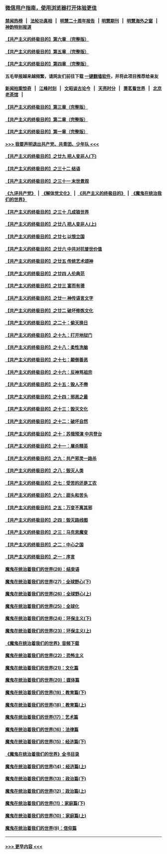 ### [微信用户指南，使用浏览器打开体验更佳](https://github.com/gfw-breaker/banned-news1/blob/master/indexes/wechat-guide.md?t=0)
#### [禁闻热榜](热点新闻.md?t=0)  &nbsp;&nbsp;|&nbsp;&nbsp; [法轮功真相](https://github.com/gfw-breaker/truth/blob/master/README.md?t=0) &nbsp;&nbsp;|&nbsp;&nbsp; [明慧二十周年报告](https://github.com/gfw-breaker/mh-reports/blob/master/README.md?t=0) &nbsp;&nbsp;|&nbsp;&nbsp;[明慧期刊](https://github.com/gfw-breaker/mh-qikan) &nbsp;&nbsp;|&nbsp;&nbsp; [明慧海外之窗](https://github.com/gfw-breaker/mh-news/blob/master/README.md?t=0) &nbsp;&nbsp;|&nbsp;&nbsp; [神韵特别报道](https://github.com/gfw-breaker/mh-news/blob/master/shenyun.md?t=0)
#### [【共产主义的终极目的】第六章 （完整版）](../pages/nsc422/n11428913.md?t=02151222) 
#### [【共产主义的终极目的】第五章 （完整版）](../pages/nsc422/n11428912.md?t=02151222) 
#### [【共产主义的终极目的】第四章 （完整版）](../pages/nsc422/n11428907.md?t=02151222) 
#### 五毛举报越来越频繁，请网友们前往下载 [一键翻墙软件](https://github.com/gfw-breaker/ssr-accounts)，并将此项目推荐给亲友
#### [新闻拍案惊奇](https://github.com/gfw-breaker/banned-news1/blob/master/pages/link4.md) &nbsp;&nbsp;|&nbsp;&nbsp; [江峰时刻](https://github.com/gfw-breaker/banned-news1/blob/master/pages/link4.md) &nbsp;&nbsp;|&nbsp;&nbsp; [文昭谈古论今](https://github.com/gfw-breaker/banned-news1/blob/master/pages/link4.md) &nbsp;&nbsp;|&nbsp;&nbsp; [天亮时分](https://github.com/gfw-breaker/banned-news1/blob/master/pages/link4.md) &nbsp;&nbsp;|&nbsp;&nbsp; [萧茗看世界](https://github.com/gfw-breaker/banned-news1/blob/master/pages/link4.md) &nbsp;&nbsp;|&nbsp;&nbsp; [北京老茶馆](https://github.com/gfw-breaker/banned-news1/blob/master/pages/link4.md) &nbsp;&nbsp;|&nbsp;&nbsp; 
#### [【共产主义的终极目的】第三章（完整版）](../pages/nsc422/n11428848.md?t=02151222) 
#### [【共产主义的终极目的】第二章（完整版）](../pages/nsc422/n11428831.md?t=02151222) 
#### [【共产主义的终极目的】第一章（完整版）](../pages/nsc422/n11417651.md?t=02151222) 
#### [>>> 我要声明退出共产党、共青团、少年队 <<<](https://github.com/begood0513/goodnews/blob/master/quit/letter.md) 
#### [【共产主义的终极目的】之廿九 把人变非人(下)](../pages/nsc422/n11344140.md?t=02151222) 
#### [【共产主义的终极目的】之三十二 结语](../pages/nsc422/n11360535.md?t=02151222) 
#### [【共产主义的终极目的】之三十一 末世景观](../pages/nsc422/n11351129.md?t=02151222) 
#### [《九评共产党》](https://github.com/begood0513/9ping.md/blob/master/README.md) &nbsp;|&nbsp; [《解体党文化》](../../../../jtdwh.md/blob/master/README.md)  &nbsp;|&nbsp; [《共产主义的终极目的》](../../../../gczydzjmd.md/blob/master/README.md) &nbsp;|&nbsp; [《魔鬼在统治我们的世界》](../../../../mgztzwmdsj.md/blob/master/README.md) 
#### [【共产主义的终极目的】之三十 几成狼世界](../pages/nsc422/n11348280.md?t=02151222) 
#### [【共产主义的终极目的】之廿八 把人变非人(上)](../pages/nsc422/n11340492.md?t=02151222) 
#### [【共产主义的终极目的】之廿七 以恨立国](../pages/nsc422/n11336944.md?t=02151222) 
#### [【共产主义的终极目的】之廿六 中共对抗普世价值](../pages/nsc422/n11324785.md?t=02151222) 
#### [【共产主义的终极目的】之廿五 传统艺术颂神](../pages/nsc422/n11296396.md?t=02151222) 
#### [【共产主义的终极目的】之廿四 人伦典范](../pages/nsc422/n11296397.md?t=02151222) 
#### [【共产主义的终极目的】之廿三 富而有德](../pages/nsc422/n11283598.md?t=02151222) 
#### [【共产主义的终极目的】之廿一 神传语言文字](../pages/nsc422/n11263265.md?t=02151222) 
#### [【共产主义的终极目的】之廿二 破坏修炼文化](../pages/nsc422/n11245728.md?t=02151222) 
#### [【共产主义的终极目的】之二十：偷天换日](../pages/nsc422/n11238846.md?t=02151222) 
#### [【共产主义的终极目的】之十九：打开地狱门](../pages/nsc422/n11206376.md?t=02151222) 
#### [【共产主义的终极目的】之十八：柔性洗脑](../pages/nsc422/n11199994.md?t=02151222) 
#### [【共产主义的终极目的】之十七：颠倒善恶](../pages/nsc422/n11179782.md?t=02151222) 
#### [【共产主义的终极目的】之十六：反神骂祖宗](../pages/nsc422/n11166798.md?t=02151222) 
#### [【共产主义的终极目的】之十五：毁人不倦](../pages/nsc422/n11166792.md?t=02151222) 
#### [【共产主义的终极目的】之十四：邪恶之最](../pages/nsc422/n11150249.md?t=02151222) 
#### [【共产主义的终极目的】之十三：毁灭文化](../pages/nsc422/n11135227.md?t=02151222) 
#### [【共产主义的终极目的】之十二：破坏自然](../pages/nsc422/n11135214.md?t=02151222) 
#### [【共产主义的终极目的】之十：苏俄预演 中共登台](../pages/nsc422/n11118424.md?t=02151222) 
#### [【共产主义的终极目的】之十一：屠杀精英](../pages/nsc422/n11118442.md?t=02151222) 
#### [【共产主义的终极目的】之九：共产邪灵一路杀](../pages/nsc422/n11114139.md?t=02151222) 
#### [【共产主义的终极目的】之八：毁灭人类](../pages/nsc422/n11108503.md?t=02151222) 
#### [【共产主义的终极目的】之七：受苦的还是工农](../pages/nsc422/n11101809.md?t=02151222) 
#### [【共产主义的终极目的】之六：甜头和苦头](../pages/nsc422/n11096971.md?t=02151222) 
#### [【共产主义的终极目的】之五：万变不离其邪](../pages/nsc422/n11091285.md?t=02151222) 
#### [【共产主义的终极目的】之四：毁灭路线图](../pages/nsc422/n11086284.md?t=02151222) 
#### [【共产主义的终极目的】之三：马克思魔变](../pages/nsc422/n11061941.md?t=02151222) 
#### [【共产主义的终极目的】之二：中心之国](../pages/nsc422/n11047728.md?t=02151222) 
#### [【共产主义的终极目的】之一：序言](../pages/nsc422/n11086077.md?t=02151222) 
#### [魔鬼在统治着我们的世界(28)：结束语](../pages/nsc422/n10936246.md?t=02151222) 
#### [魔鬼在统治着我们的世界(27)：全球野心(下)](../pages/nsc422/n10928319.md?t=02151222) 
#### [魔鬼在统治着我们的世界(26)：全球野心(上)](../pages/nsc422/n10900318.md?t=02151222) 
#### [魔鬼在统治着我们的世界(25)：全球化](../pages/nsc422/n10788205.md?t=02151222) 
#### [魔鬼在统治着我们的世界(24)：环保主义(下)](../pages/nsc422/n10695307.md?t=02151222) 
#### [魔鬼在统治着我们的世界(23)：环保主义(上)](../pages/nsc422/n10688613.md?t=02151222) 
#### [《魔鬼在统治着我们的世界》音频下载](../pages/nsc422/n10635553.md?t=02151222) 
#### [魔鬼在统治着我们的世界(22)：恐怖主义](../pages/nsc422/n10614727.md?t=02151222) 
#### [魔鬼在统治着我们的世界(21)：文化篇](../pages/nsc422/n10597706.md?t=02151222) 
#### [魔鬼在统治着我们的世界(20)：媒体篇](../pages/nsc422/n10586579.md?t=02151222) 
#### [魔鬼在统治着我们的世界(19)：教育篇(下)](../pages/nsc422/n10564808.md?t=02151222) 
#### [魔鬼在统治着我们的世界(18)：教育篇(上)](../pages/nsc422/n10526970.md?t=02151222) 
#### [魔鬼在统治着我们的世界(17)：艺术篇](../pages/nsc422/n10499093.md?t=02151222) 
#### [魔鬼在统治着我们的世界(16)：法律篇](../pages/nsc422/n10485969.md?t=02151222) 
#### [魔鬼在统治着我们的世界(15)：经济篇(下)](../pages/nsc422/n10469975.md?t=02151222) 
#### [《魔鬼在统治着我们的世界》全书目录](../pages/nsc422/n10464261.md?t=02151222) 
#### [魔鬼在统治着我们的世界(14)：经济篇(上)](../pages/nsc422/n10457370.md?t=02151222) 
#### [魔鬼在统治着我们的世界(13)：政治篇(下)](../pages/nsc422/n10448270.md?t=02151222) 
#### [魔鬼在统治着我们的世界(12)：政治篇(上)](../pages/nsc422/n10444576.md?t=02151222) 
#### [魔鬼在统治着我们的世界(11)：家庭篇(下)](../pages/nsc422/n10440961.md?t=02151222) 
#### [魔鬼在统治着我们的世界(10)：家庭篇(上)](../pages/nsc422/n10435448.md?t=02151222) 
#### [魔鬼在统治着我们的世界(9)：信仰篇](../pages/nsc422/n10432159.md?t=02151222) 

----
#### [ >>> 更早内容 <<< ](../indexes/nsc422-earlier.md)
